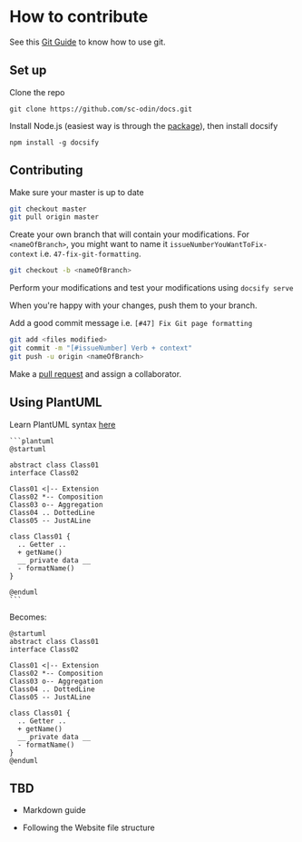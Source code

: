 # How to contribute

See this [Git Guide](/raw-redirect/laurent-git-guide.md) to know how to use git.

## Set up

Clone the repo

`git clone https://github.com/sc-odin/docs.git`

Install Node.js (easiest way is through the [package](https://nodejs.org/en/)), then install docsify

`npm install -g docsify`

## Contributing

Make sure your master is up to date

```bash
git checkout master
git pull origin master
```

Create your own branch that will contain your modifications. For `<nameOfBranch>`, you might want to name it `issueNumberYouWantToFix-context` i.e. `47-fix-git-formatting`.

```bash
git checkout -b <nameOfBranch>
```

Perform your modifications and test your modifications using `docsify serve`

When you're happy with your changes, push them to your branch.

Add a good commit message i.e. `[#47] Fix Git page formatting`

```bash
git add <files modified>
git commit -m "[#issueNumber] Verb + context"
git push -u origin <nameOfBranch>
```

Make a [pull request](https://github.com/spaceconcordia/sc-odin-docs/pulls) and assign a collaborator.

## Using PlantUML

Learn PlantUML syntax [here](https://plantuml.com)

<!-- markdownlint-disable -->
<pre><code>```plantuml
@startuml

abstract class Class01
interface Class02

Class01 <|-- Extension
Class02 *-- Composition
Class03 o-- Aggregation
Class04 .. DottedLine
Class05 -- JustALine

class Class01 {
  .. Getter ..
  + getName()
  __ private data __
  - formatName()
}

@enduml
```</code></pre>

Becomes:

```plantuml
@startuml
abstract class Class01
interface Class02

Class01 <|-- Extension
Class02 *-- Composition
Class03 o-- Aggregation
Class04 .. DottedLine
Class05 -- JustALine

class Class01 {
  .. Getter ..
  + getName()
  __ private data __
  - formatName()
}
@enduml
```
<!-- markdownlint-enable -->

## TBD

* Markdown guide

* Following the Website file structure
